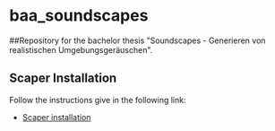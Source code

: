 # baa_soundscapes

##Repository for the bachelor thesis "Soundscapes - Generieren von realistischen Umgebungsgeräuschen".

## Scaper Installation
Follow the instructions give in the following link:
* [Scaper installation](https://scaper.readthedocs.io/en/latest/installation.html)
